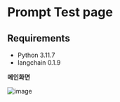 # Prompt Test page

## Requirements
- Python 3.11.7
- langchain 0.1.9

**메인화면**

![image](https://github.com/user-attachments/assets/a0d0091b-3055-46e5-b7e2-b4590b2c57bb)
